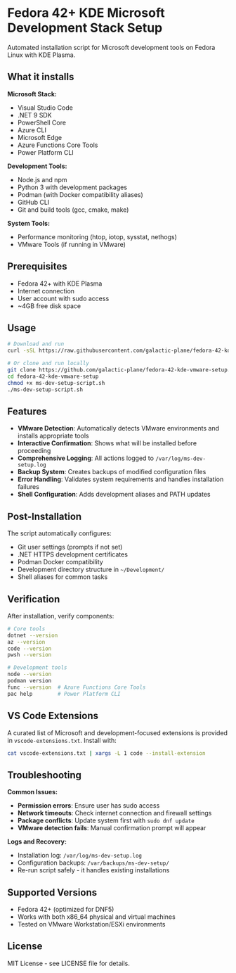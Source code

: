 # Fedora 42+ KDE Microsoft Development Stack Setup

Automated installation script for Microsoft development tools on Fedora Linux with KDE Plasma.

## What it installs

**Microsoft Stack:**
- Visual Studio Code
- .NET 9 SDK 
- PowerShell Core
- Azure CLI
- Microsoft Edge
- Azure Functions Core Tools
- Power Platform CLI

**Development Tools:**
- Node.js and npm
- Python 3 with development packages
- Podman (with Docker compatibility aliases)
- GitHub CLI
- Git and build tools (gcc, cmake, make)

**System Tools:**
- Performance monitoring (htop, iotop, sysstat, nethogs)
- VMware Tools (if running in VMware)

## Prerequisites

- Fedora 42+ with KDE Plasma
- Internet connection
- User account with sudo access
- ~4GB free disk space

## Usage

```bash
# Download and run
curl -sSL https://raw.githubusercontent.com/galactic-plane/fedora-42-kde-vmware-setup/main/ms-dev-setup-script.sh | bash

# Or clone and run locally
git clone https://github.com/galactic-plane/fedora-42-kde-vmware-setup.git
cd fedora-42-kde-vmware-setup
chmod +x ms-dev-setup-script.sh
./ms-dev-setup-script.sh
```

## Features

- **VMware Detection**: Automatically detects VMware environments and installs appropriate tools
- **Interactive Confirmation**: Shows what will be installed before proceeding
- **Comprehensive Logging**: All actions logged to `/var/log/ms-dev-setup.log`
- **Backup System**: Creates backups of modified configuration files
- **Error Handling**: Validates system requirements and handles installation failures
- **Shell Configuration**: Adds development aliases and PATH updates

## Post-Installation

The script automatically configures:
- Git user settings (prompts if not set)
- .NET HTTPS development certificates
- Podman Docker compatibility
- Development directory structure in `~/Development/`
- Shell aliases for common tasks

## Verification

After installation, verify components:
```bash
# Core tools
dotnet --version
az --version
code --version
pwsh --version

# Development tools
node --version
podman version
func --version  # Azure Functions Core Tools
pac help        # Power Platform CLI
```

## VS Code Extensions

A curated list of Microsoft and development-focused extensions is provided in `vscode-extensions.txt`. Install with:
```bash
cat vscode-extensions.txt | xargs -L 1 code --install-extension
```

## Troubleshooting

**Common Issues:**
- **Permission errors**: Ensure user has sudo access
- **Network timeouts**: Check internet connection and firewall settings
- **Package conflicts**: Update system first with `sudo dnf update`
- **VMware detection fails**: Manual confirmation prompt will appear

**Logs and Recovery:**
- Installation log: `/var/log/ms-dev-setup.log`
- Configuration backups: `/var/backups/ms-dev-setup/`
- Re-run script safely - it handles existing installations

## Supported Versions

- Fedora 42+ (optimized for DNF5)
- Works with both x86_64 physical and virtual machines
- Tested on VMware Workstation/ESXi environments

## License

MIT License - see LICENSE file for details.
